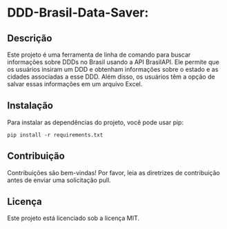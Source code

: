# DDD-Brasil-Data-Saver: 

## Descrição

Este projeto é uma ferramenta de linha de comando para buscar informações sobre DDDs no Brasil usando a API BrasilAPI. Ele permite que os usuários insiram um DDD e obtenham informações sobre o estado e as cidades associadas a esse DDD. Além disso, os usuários têm a opção de salvar essas informações em um arquivo Excel.

## Instalação

Para instalar as dependências do projeto, você pode usar pip:

    pip install -r requirements.txt

## Contribuição

Contribuições são bem-vindas! Por favor, leia as diretrizes de contribuição antes de enviar uma solicitação pull.

## Licença

Este projeto está licenciado sob a licença MIT.